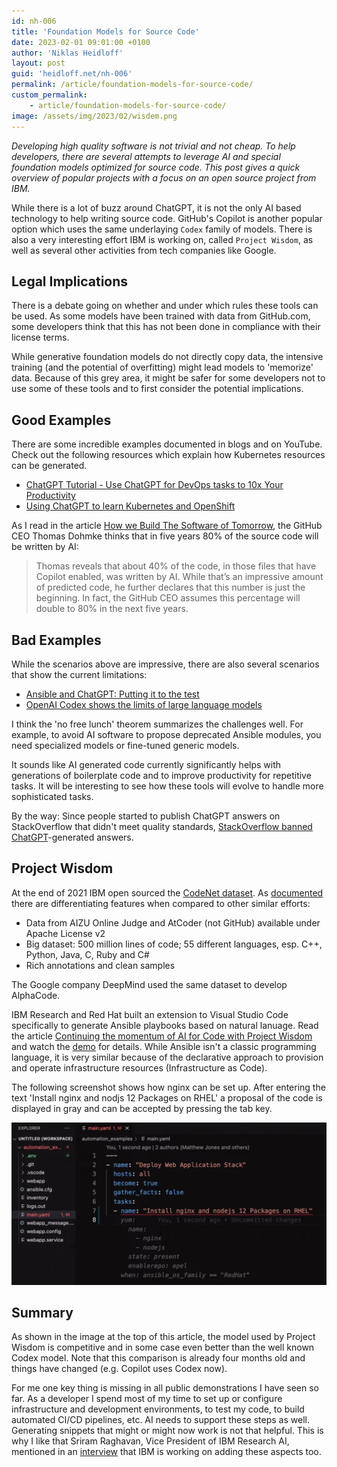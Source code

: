 ```yaml
---
id: nh-006
title: 'Foundation Models for Source Code'
date: 2023-02-01 09:01:00 +0100
author: 'Niklas Heidloff'
layout: post
guid: 'heidloff.net/nh-006'
permalink: /article/foundation-models-for-source-code/
custom_permalink:
    - article/foundation-models-for-source-code/
image: /assets/img/2023/02/wisdem.png
---
```



*Developing high quality software is not trivial and not cheap. To help developers, there are several attempts to leverage AI and special foundation models optimized for source code. This post gives a quick overview of popular projects with a focus on an open source project from IBM.*

While there is a lot of buzz around ChatGPT, it is not the only AI based technology to help writing source code. GitHub's Copilot is another popular option which uses the same underlaying `Codex` family of models. There is also a very interesting effort IBM is working on, called `Project Wisdom`, as well as several other activities from tech companies like Google.


## Legal Implications

There is a debate going on whether and under which rules these tools can be used. As some models have been trained with data from GitHub.com, some developers think that this has not been done in compliance with their license terms.

While generative foundation models do not directly copy data, the intensive training (and the potential of overfitting) might lead models to 'memorize' data. Because of this grey area, it might be safer for some developers not to use some of these tools and to first consider the potential implications.


## Good Examples

There are some incredible examples documented in blogs and on YouTube. Check out the following resources which explain how Kubernetes resources can be generated.

* [ChatGPT Tutorial - Use ChatGPT for DevOps tasks to 10x Your Productivity](
https://www.youtube.com/watch?v=l-kE11fhfaQ)
* [Using ChatGPT to learn Kubernetes and OpenShift](https://practicalkubernetes.blogspot.com/2023/01/using-chatgpt-to-learn-kubernetes-and.html?m=1)

As I read in the article [How we Build The Software of Tomorrow](https://www.wearedevelopers.com/magazine/how-we-build-the-software-of-tomorrow), the GitHub CEO Thomas Dohmke thinks that in five years 80% of the source code will be written by AI:

> Thomas reveals that about 40% of the code, in those files that have Copilot enabled, was written by AI. While that’s an impressive amount of predicted code, he further declares that this number is just the beginning. In fact, the GitHub CEO assumes this percentage will double to 80% in the next five years.


## Bad Examples

While the scenarios above are impressive, there are also several scenarios that show the current limitations:

* [Ansible and ChatGPT: Putting it to the test](https://www.ansible.com/blog/ansible-wisdom-and-chatgpt-putting-it-to-the-test)
* [OpenAI Codex shows the limits of large language models](https://venturebeat.com/business/openai-codex-shows-the-limits-of-large-language-models/)

I think the 'no free lunch' theorem summarizes the challenges well. For example, to avoid AI software to propose deprecated Ansible modules, you need specialized models or fine-tuned generic models.

It sounds like AI generated code currently significantly helps with generations of boilerplate code and to improve productivity for repetitive tasks. It will be interesting to see how these tools will evolve to handle more sophisticated tasks.

By the way: Since people started to publish ChatGPT answers on StackOverflow that didn't meet quality standards, [StackOverflow banned ChatGPT](https://meta.stackoverflow.com/questions/421831/temporary-policy-chatgpt-is-banned)-generated answers.


## Project Wisdom

At the end of 2021 IBM open sourced the [CodeNet dataset](https://research.ibm.com/blog/codenet-ai-neurips-2021). As [documented](https://github.com/IBM/Project_CodeNet#differentiation) there are differentiating features when compared to other similar efforts:

* Data from AIZU Online Judge and AtCoder (not GitHub) available under Apache License v2
* Big dataset: 500 million lines of code; 55 different languages, esp. C++, Python, Java, C, Ruby and C#
* Rich annotations and clean samples

The Google company DeepMind used the same dataset to develop AlphaCode.

IBM Research and Red Hat built an extension to Visual Studio Code specifically to generate Ansible playbooks based on natural lanuage. Read the article [Continuing the momentum of AI for Code with Project Wisdom](https://research.ibm.com/blog/ai-for-code-project-wisdom-red-hat) and watch the [demo](https://www.youtube.com/watch?v=9Zvuz9r9bc4) for details. While Ansible isn't a classic programming language, it is very similar because of the declarative approach to provision and operate infrastructure resources (Infrastructure as Code).

The following screenshot shows how nginx can be set up. After entering the text 'Install nginx and nodjs 12 Packages on RHEL' a proposal of the code is displayed in gray and can be accepted by pressing the tab key.

![image](/assets/img/2023/02/ansible.png)


## Summary

As shown in the image at the top of this article, the model used by Project Wisdom is competitive and in some case even better than the well known Codex model. Note that this comparison is already four months old and things have changed (e.g. Copilot uses Codex now).

For me one key thing is missing in all public demonstrations I have seen so far. As a developer I spend most of my time to set up or configure infrastructure and development environments, to test my code, to build automated CI/CD pipelines, etc. AI needs to support these steps as well. Generating snippets that might or might now work is not that helpful. This is why I like that Sriram Raghavan, Vice President of IBM Research AI, mentioned in an [interview](https://www.youtube.com/watch?v=_XR08GA9YH0) that IBM is working on adding these aspects too.